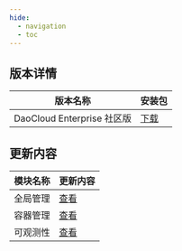 ```yaml
---
hide:
  - navigation
  - toc
---
```


## 版本详情

| 版本名称 | 安装包 |
| ---- | ---- |
| DaoCloud Enterprise 社区版 | [下载]({{detail.table.downloadLink}}) |

## 更新内容

| 模块名称 | 更新内容 |
| ---- | ---- |
| 全局管理 | [查看]({{note.ghippo.link}}) |
| 容器管理 | [查看]({{note.kpanda.link}}) |
| 可观测性 | [查看]({{note.insight.link}}) |
